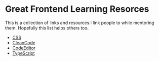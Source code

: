 # **Great Frontend Learning Resorces**

This is a collection of links and resources I link people to while mentoring them. Hopefully this list helps others too.

- [CSS](https://github.com/DekiGk/great-frontend-learning-resources/blob/main/CSS.md)
- [CleanCode](https://github.com/DekiGk/great-frontend-learning-resources/blob/main/CleanCode.md)
- [CodeEditor](https://github.com/DekiGk/great-frontend-learning-resources/blob/main/CodeEditor.md)
- [TypeScript](https://github.com/DekiGk/great-frontend-learning-resources/blob/main/TypeScript.md)
